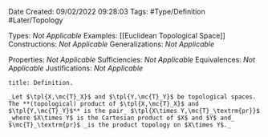 <div class="topSpace"></div>

Date Created: 09/02/2022 09:28:03
Tags: #Type/Definition #Later/Topology

Types: _Not Applicable_
Examples: [[Euclidean Topological Space]]
Constructions: _Not Applicable_
Generalizations: _Not Applicable_

Properties: _Not Applicable_
Sufficiencies: _Not Applicable_
Equivalences: _Not Applicable_
Justifications: _Not Applicable_

``` ad-Definition
title: Definition.

_Let $\tpl{X,\mc{T}_X}$ and $\tpl{Y,\mc{T}_Y}$ be topological spaces. The **(topological) product of $\tpl{X,\mc{T}_X}$ and $\tpl{Y,\mc{T}_Y}$** is the pair_ $\tpl{X\times Y,\mc{T}_\textrm{pr}}$ _where $X\times Y$ is the Cartesian product of $X$ and $Y$ and_ $\mc{T}_\textrm{pr}$ _is the product topology on $X\times Y$._

```
